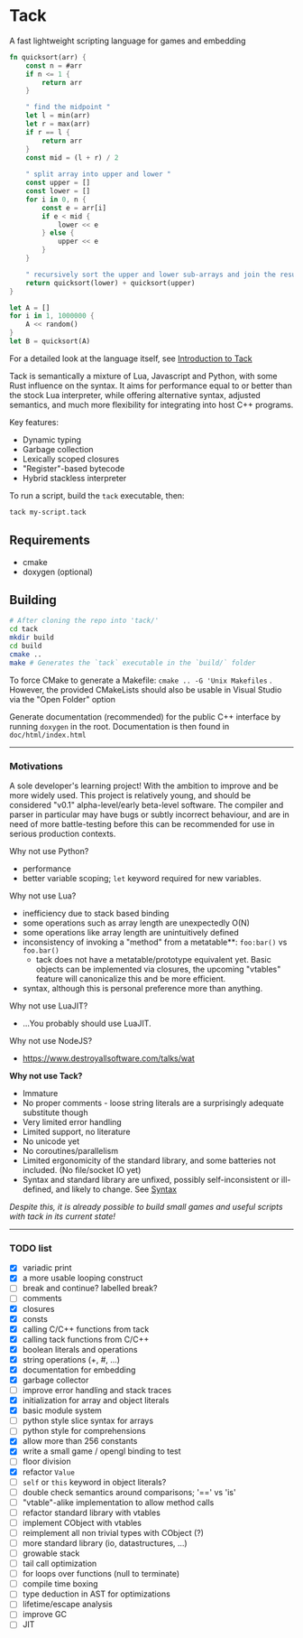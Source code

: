 # Tack

A fast lightweight scripting language for games and embedding

```rust
fn quicksort(arr) {
    const n = #arr
    if n <= 1 {
        return arr
    }

    " find the midpoint "
    let l = min(arr)
    let r = max(arr)
    if r == l {
        return arr
    }
    const mid = (l + r) / 2
    
    " split array into upper and lower "
    const upper = []
    const lower = []
    for i in 0, n {
        const e = arr[i]
        if e < mid {
            lower << e
        } else {
            upper << e
        }
    }

    " recursively sort the upper and lower sub-arrays and join the result"
    return quicksort(lower) + quicksort(upper)
}

let A = []
for i in 1, 1000000 {
    A << random()
}
let B = quicksort(A)
```

For a detailed look at the language itself, see [Introduction to Tack](doc/INTRODUCTION.md)

Tack is semantically a mixture of Lua, Javascript and Python, with some Rust influence on the syntax. It aims for performance equal to or better than the stock Lua interpreter, while offering alternative syntax, adjusted semantics, and much more flexibility for integrating into host C++ programs.

Key features:
- Dynamic typing
- Garbage collection
- Lexically scoped closures
- "Register"-based bytecode
- Hybrid stackless interpreter

To run a script, build the `tack` executable, then:

```bash
tack my-script.tack
```

## Requirements

- cmake
- doxygen (optional)

## Building

```bash
# After cloning the repo into 'tack/'
cd tack
mkdir build
cd build
cmake ..
make # Generates the `tack` executable in the `build/` folder
```
To force CMake to generate a Makefile: `cmake .. -G 'Unix Makefiles` . However, the provided CMakeLists should also be usable in Visual Studio via the "Open Folder" option

Generate documentation (recommended) for the public C++ interface by running `doxygen` in the root. Documentation is then found in `doc/html/index.html`



---
### Motivations

A sole developer's learning project! With the ambition to improve and be more widely used.
This project is relatively young, and should be considered "v0.1" alpha-level/early beta-level software.
The compiler and parser in particular may have bugs or subtly incorrect behaviour, and are in need of more battle-testing before this can be recommended for use in serious production contexts.

Why not use Python?
- performance
- better variable scoping; `let` keyword required for new variables.

Why not use Lua?
- inefficiency due to stack based binding
- some operations such as array length are unexpectedly O(N)
- some operations like array length are unintuitively defined
- inconsistency of invoking a "method" from a metatable**: `foo:bar()` vs `foo.bar()`
    - tack does not have a metatable/prototype equivalent yet. Basic objects can be implemented via closures, the upcoming "vtables" feature will canonicalize this and be more efficient.
- syntax, although this is personal preference more than anything.

Why not use LuaJIT?
- ...You probably should use LuaJIT.

Why not use NodeJS?
- https://www.destroyallsoftware.com/talks/wat

**Why not use Tack?**

- Immature
- No proper comments - loose string literals are a surprisingly adequate substitute though
- Very limited error handling
- Limited support, no literature
- No unicode yet
- No coroutines/parallelism
- Limited ergonomicity of the standard library, and some batteries not included. (No file/socket IO yet)
- Syntax and standard library are unfixed, possibly self-inconsistent or ill-defined, and likely to change. See [Syntax](doc/SYNTAX.md)
    
_Despite this, it is already possible to build small games and useful scripts with tack in its current state!_

---

### TODO list

- [x] variadic print
- [x] a more usable looping construct
- [ ] break and continue? labelled break?
- [ ] comments
- [x] closures
- [x] consts
- [x] calling C/C++ functions from tack
- [x] calling tack functions from C/C++
- [x] boolean literals and operations
- [x] string operations (+, #, ...)
- [x] documentation for embedding
- [x] garbage collector
- [ ] improve error handling and stack traces
- [x] initialization for array and object literals
- [x] basic module system
- [ ] python style slice syntax for arrays
- [ ] python style for comprehensions
- [x] allow more than 256 constants
- [x] write a small game / opengl binding to test
- [ ] floor division
- [x] refactor `Value`
- [ ] `self` or `this` keyword in object literals?
- [ ] double check semantics around comparisons; '==' vs 'is'
- [ ] "vtable"-alike implementation to allow method calls
- [ ] refactor standard library with vtables
- [ ] implement CObject with vtables
- [ ] reimplement all non trivial types with CObject (?)
- [ ] more standard library (io, datastructures, ...)
- [ ] growable stack
- [ ] tail call optimization
- [ ] for loops over functions (null to terminate)
- [ ] compile time boxing
- [ ] type deduction in AST for optimizations
- [ ] lifetime/escape analysis
- [ ] improve GC
- [ ] JIT
